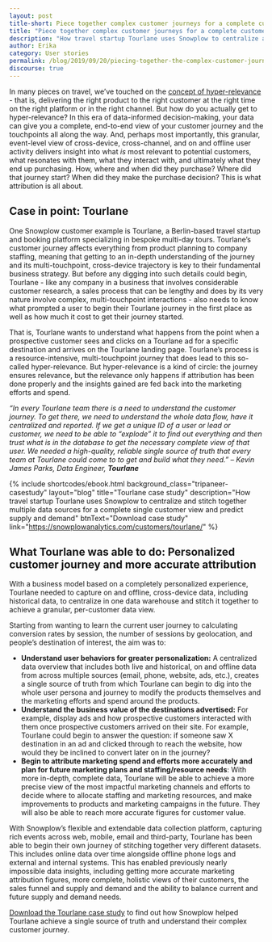 ```yaml
---
layout: post
title-short: Piece together complex customer journeys for a complete customer view
title: "Piece together complex customer journeys for a complete customer view"
description: "How travel startup Tourlane uses Snowplow to centralize and stitch together multiple data sources"
author: Erika
category: User stories
permalink: /blog/2019/09/20/piecing-together-the-complex-customer-journey-for-a-complete-single-customer-view/
discourse: true
---
```


In many pieces on travel, we’ve touched on the [concept of hyper-relevance](https://snowplowanalytics.com/blog/2019/08/29/mapping-the-customer-journey-with-complete-picture-data/) - that is, delivering the right product to the right customer at the right time on the right platform or in the right channel. But how do you actually get to hyper-relevance? In this era of data-informed decision-making, your data can give you a complete, end-to-end view of your customer journey and the touchpoints all along the way. And, perhaps most importantly, this granular, event-level view of cross-device, cross-channel, and on and offline user activity delivers insight into what _is_ most relevant to potential customers, what resonates with them, what they interact with, and ultimately what they end up purchasing. How, where and when did they purchase? Where did that journey start? When did they make the purchase decision? This is what attribution is all about. 


## Case in point: Tourlane

One Snowplow customer example is Tourlane, a Berlin-based travel startup and booking platform specializing in bespoke multi-day tours. Tourlane’s customer journey affects everything from product planning to company staffing, meaning that getting to an in-depth understanding of the journey and its multi-touchpoint, cross-device trajectory is key to their fundamental business strategy. But before any digging into such details could begin, Tourlane - like any company in a business that involves considerable customer research, a sales process that can be lengthy and  does by its very nature involve complex, multi-touchpoint interactions - also needs to know what prompted a user to begin their Tourlane journey in the first place as well as how much it cost to get their journey started. 

That is, Tourlane wants to understand what happens from the point when a prospective customer sees and clicks on a Tourlane ad for a specific destination and arrives on the Tourlane landing page. Tourlane’s process is a resource-intensive, multi-touchpoint journey that does lead to this so-called hyper-relevance. But hyper-relevance is a kind of circle: the journey ensures relevance, but the relevance only happens if attribution has been done properly and the insights gained are fed back into the marketing efforts and spend.

_“In every Tourlane team there is a need to understand the customer journey. To get there, we need to understand the whole data flow, have it centralized and reported. If we get a unique ID of a user or lead or customer, we need to be able to “explode” it to find out everything and then trust what is in the database to get the necessary complete view of that user. We needed a high-quality, reliable single source of truth that every team at Tourlane could come to to get and build what they need.”  –_ _Kevin James Parks, Data Engineer, **Tourlane**_

 {% include shortcodes/ebook.html background_class="tripaneer-casestudy" layout="blog" title="Tourlane case study" description="How travel startup Tourlane uses Snowplow to centralize and stitch together multiple data sources for a complete single customer view and predict supply and demand" btnText="Download case study" link="https://snowplowanalytics.com/customers/tourlane/" %}


## What Tourlane was able to do: Personalized customer journey and more accurate attribution

 

With a business model based on a completely personalized experience, Tourlane needed to capture on and offline, cross-device data, including historical data, to centralize in one data warehouse and stitch it together to achieve a granular, per-customer data view. 

Starting from wanting to learn the current user journey to calculating conversion rates by session, the number of sessions by geolocation, and people’s destination of interest, the aim was to: 



*   **Understand user behaviors for greater personalization:** A centralized data overview that includes both live and historical, on and offline data from across multiple sources (email, phone, website, ads, etc.), creates a single source of truth from which Tourlane can begin to dig into the whole user persona and journey to modify the products themselves and the marketing efforts and spend around the products.
*   **Understand the business value of the destinations advertised:** For example, display ads and how prospective customers interacted with them once prospective customers arrived on their site. For example, Tourlane could begin to answer the question: if someone saw X destination in an ad and clicked through to reach the website, how would they be inclined to convert later on in the journey? 
*   **Begin to attribute marketing spend and efforts more accurately and plan for future marketing plans and staffing/resource needs**: With more in-depth, complete data, Tourlane will be able to achieve a more precise view of the most impactful marketing channels and efforts to decide where to allocate staffing and marketing resources, and make improvements to products and marketing campaigns in the future. They will also be able to reach more accurate figures for customer value.

With Snowplow’s flexible and extendable data collection platform, capturing rich events across web, mobile, email and third-party, Tourlane has been able to begin their own journey of stitching together very different datasets. This includes online data over time alongside offline phone logs and external and internal systems. This has enabled previously nearly impossible data insights, including getting more accurate marketing attribution figures, more complete, holistic views of their customers, the sales funnel and supply and demand and the ability to balance current and future supply and demand needs.

[Download the Tourlane case study](https://snowplowanalytics.com/customers/tourlane/) to find out how Snowplow helped Tourlane achieve a single source of truth and understand their complex customer journey.
